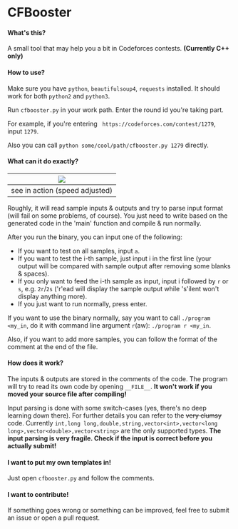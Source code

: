 # CFBooster

#### What's this?

A small tool that may help you a bit in Codeforces contests. **(Currently C++ only)**

#### How to use?

Make sure you have `python`, `beautifulsoup4`, `requests` installed. It should work for both `python2` and `python3`.

Run `cfbooster.py` in your work path. Enter the round id you're taking part.

For example, if you're entering ` https://codeforces.com/contest/1279`, input `1279`.

Also you can call `python some/cool/path/cfbooster.py 1279` directly.

#### What can it do exactly?

|![](https://raw.githubusercontent.com/fjzzq2002/CFBooster/master/sample.gif) |
| ---- |
|see in action (speed adjusted)|

Roughly, it will read sample inputs & outputs and try to parse input format (will fail on some problems, of course). You just need to write based on the generated code in the 'main' function and compile & run normally.

After you run the binary, you can input one of the following:

+ If you want to test on all samples, input `a`.
+ If you want to test the i-th sample, just input i in the first line (your output will be compared with sample output after removing some blanks & spaces).
+ If you only want to feed the i-th sample as input, input i followed by `r` or `s`, e.g. `2r`/`2s` ('r'ead will display the sample output while 's'ilent won't display anything more).
+ If you just want to run normally, press enter.

If you want to use the binary normally, say you want to call `./program <my_in`, do it with command line argument `r`(aw): `./program r <my_in`.

Also, if you want to add more samples, you can follow the format of the comment at the end of the file.

#### How does it work?

The inputs & outputs are stored in the comments of the code. The program will try to read its own code by opening `__FILE__`. **It won't work if you moved your source file after compiling!**

Input parsing is done with some switch-cases (yes, there's no deep learning down there). For further details you can refer to the ~~very clumsy~~ code. Currently `int,long long,double,string,vector<int>,vector<long long>,vector<double>,vector<string>` are the only supported types. **The input parsing is very fragile. Check if the input is correct before you actually submit!**

#### I want to put my own templates in!

Just open `cfbooster.py` and follow the comments.

#### I want to contribute!

If something goes wrong or something can be improved, feel free to submit an issue or open a pull request.